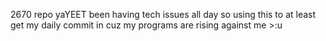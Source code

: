 2670 repo yaYEET
been having tech issues all day so using this to at least get my daily commit in cuz my programs are rising against me >:u